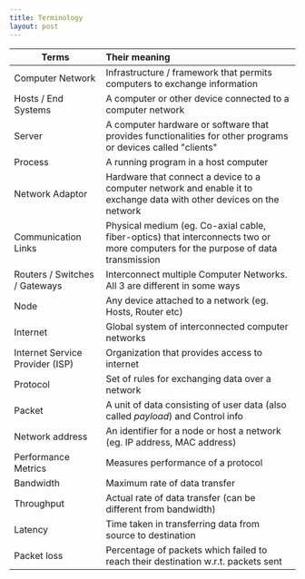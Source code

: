 ```yaml
---
title: Terminology
layout: post
---
```


| Terms                           | Their meaning                                                                                                                    |
| ------------------------------- | :------------------------------------------------------------------------------------------------------------------------------- |
| Computer Network                | Infrastructure / framework that permits computers to exchange information                                                        |
| Hosts / End Systems             | A computer or other device connected to a computer network                                                                       |
| Server                          | A computer hardware or software that provides functionalities for other programs or devices called "clients"                     |
| Process                         | A running program in a host computer                                                                                             |
| Network Adaptor                 | Hardware that connect a device to a computer network and enable it to exchange data with other devices on the network            |
| Communication Links             | Physical medium (eg. Co-axial cable, fiber-optics) that interconnects two or more computers for the purpose of data transmission |
| Routers / Switches / Gateways   | Interconnect multiple Computer Networks. All 3 are different in some ways                                                        |
| Node                            | Any device attached to a network (eg. Hosts, Router etc)                                                                         |
| Internet                        | Global system of interconnected computer networks                                                                                |
| Internet Service Provider (ISP) | Organization that provides access to internet                                                                                    |
| Protocol                        | Set of rules for exchanging data over a network                                                                                  |
| Packet                          | A unit of data consisting of user data (also called _payload_) and Control info                                                  |
| Network address                 | An identifier for a node or host a network (eg. IP address, MAC address)                                                         |
| Performance Metrics             | Measures performance of a protocol                                                                                               |
| Bandwidth                       | Maximum rate of data transfer                                                                                                    |
| Throughput                      | Actual rate of data transfer (can be different from bandwidth)                                                                   |
| Latency                         | Time taken in transferring data from source to destination                                                                       |
| Packet loss                     | Percentage of packets which failed to reach their destination w.r.t. packets sent                                                |
